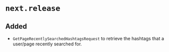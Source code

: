 # `next.release`

## Added

-   `GetPageRecentlySearchedHashtagsRequest` to retrieve the hashtags that a user/page recently searched for.
